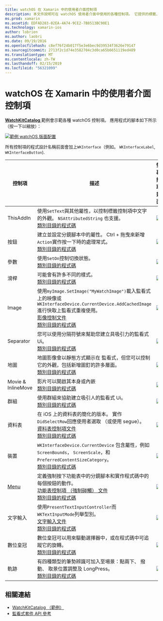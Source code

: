 ```yaml
---
title: watchOS 在 Xamarin 中的使用者介面控制項
description: 本文件說明可在 watchOS 使用者介面中使用的各種控制項。 它提供的標籤、 按鈕、 切換、 滑桿、 映像、 分隔符號、 對應和更多的描述。
ms.prod: xamarin
ms.assetid: EDFAD203-02EA-4A74-9CE2-7B8513BC90E1
ms.technology: xamarin-ios
author: lobrien
ms.author: laobri
ms.date: 09/19/2016
ms.openlocfilehash: c8ef76f24b017f5e3e6bec9d39534f3626e79147
ms.sourcegitcommit: 2713f2c1d74e3582704c3d0ca65b6651119ed489
ms.translationtype: MT
ms.contentlocale: zh-TW
ms.lasthandoff: 02/15/2019
ms.locfileid: "56321099"
---
```

# <a name="watchos-user-interface-controls-in-xamarin"></a>watchOS 在 Xamarin 中的使用者介面控制項

[ **WatchKitCatalog** ](https://github.com/xamarin/monotouch-samples/tree/master/watchOS/WatchKitCatalog)範例會示範各種 watchOS 控制項。 應用程式的腳本如下所示 （按一下以縮放）：

[![](images/storyboard-sml.png "範例 watchOS 版面配置")](images/storyboard.png#lightbox)

所有控制項的程式設計名稱前面會加上`WKInterface`（例如。 `WKInterfaceLabel`, `WKInterfaceButton`).

|控制項|描述|螢幕擷取畫面|
|---|---|---|
|ThisAddIn|使用`SetText`與其他屬性，以控制標籤控制項中文字的外觀。 `NSAttributedString` 也支援。<br />[類別目錄的程式碼](https://github.com/xamarin/ios-samples/blob/master/watchOS/WatchKitCatalog/WatchKit3Extension/LabelDetailController.cs)|![](Images/label.png)|
|按鈕|建立並設定分鏡腳本中的屬性。 Ctrl + 拖曳來新增`Action`實作按一下時的處理常式。<br />[類別目錄的程式碼](https://github.com/xamarin/ios-samples/blob/master/watchOS/WatchKitCatalog/WatchKit3Extension/ButtonDetailController.cs)|![](Images/button.png)|
|參數|使用`SetOn`控制切換狀態。<br />[類別目錄的程式碼](https://github.com/xamarin/ios-samples/blob/master/watchOS/WatchKitCatalog/WatchKit3Extension/SwitchDetailController.cs)|![](Images/switch.png)|
|滑桿|可能會有許多不同的樣式。<br />[類別目錄的程式碼](https://github.com/xamarin/ios-samples/blob/master/watchOS/WatchKitCatalog/WatchKit3Extension/SliderDetailController.cs)|![](Images/slider.png)|
|Image|使用`myImage.SetImage("MyWatchImage")`載入監看式 上的映像或`WKInterfaceDevice.CurrentDevice.AddCachedImage`進行快取上監看式重複使用。<br />[影像控制文件](~/ios/watchos/user-interface/image.md)<br />[類別目錄的程式碼](https://github.com/xamarin/ios-samples/blob/master/watchOS/WatchKitCatalog/WatchKit3Extension/ImageDetailController.cs)|![](Images/image.png)|
|Separator|您可以使用分隔符號來幫助您建立具吸引力的監看式 Ui。<br />[類別目錄的程式碼](https://github.com/xamarin/ios-samples/blob/master/watchOS/WatchKitCatalog/WatchKit3Extension/SeparatorDetailController.cs)|![](Images/separator.png)| 
|地圖|地圖影像會以靜態方式顯示在 監看式，但您可以控制它的外觀，包括新增圖釘的許多層面。<br />[類別目錄的程式碼](https://github.com/xamarin/ios-samples/blob/master/watchOS/WatchKitCatalog/WatchKit3Extension/MapDetailController.cs)|![](Images/map.png)|
|Movie & InlineMove|影片可以開啟其本身或內嵌<br />[類別目錄的程式碼](https://github.com/xamarin/ios-samples/blob/master/watchOS/WatchKitCatalog/WatchKit3Extension/MovieDetailController.cs)|![](Images/movie.png)|
|群組|使用群組來協助建立吸引人的監看式 Ui。<br />[類別目錄的程式碼](https://github.com/xamarin/ios-samples/blob/master/watchOS/WatchKitCatalog/WatchKit3Extension/GroupDetailController.cs)|![](Images/group.png)|
|資料表|在 iOS 上的資料表的簡化的版本。 實作`DidSelectRow`回應使用者選取 （或使用 segue）。<br />[資料表控制項文件](~/ios/watchos/user-interface/table.md)<br />[類別目錄的程式碼](https://github.com/xamarin/ios-samples/blob/master/watchOS/WatchKitCatalog/WatchKit3Extension/Table%20Detail%20Controller/TableDetailController.cs)|![](Images/table.png)|
|裝置|`WKInterfaceDevice.CurrentDevice` 包含屬性，例如`ScreenBounds`， `ScreenScale`，和`PreferredContentSizeCategory`。<br />[類別目錄的程式碼](https://github.com/xamarin/ios-samples/blob/master/watchOS/WatchKitCatalog/WatchKit3Extension/DeviceDetailController.cs)|![](Images/device.png)|
|[Menu](~/ios/watchos/user-interface/menu.md)|定義強制按下功能表中的分鏡腳本和實作程式碼中的每個按鈕的動作。<br />[功能表控制項 （強制碰觸） 文件](~/ios/watchos/user-interface/menu.md)<br />[類別目錄的程式碼](https://github.com/xamarin/ios-samples/blob/master/watchOS/WatchKitCatalog/WatchKit3Extension/ControllerDetailController.cs)|![](Images/controller.png)|
|文字輸入|使用`PresentTextInputController`而`WKTextInputMode`列舉型別。<br />[文字輸入文件](~/ios/watchos/user-interface/text-input.md)<br />[類別目錄的程式碼](https://github.com/xamarin/ios-samples/blob/master/watchOS/WatchKitCatalog/WatchKit3Extension/TextInputController.cs)|![](Images/textinput.png)|
|數位皇冠|數位皇冠可以用來驅動選擇器中，或在程式碼中可追蹤它的旋轉。<br />[類別目錄的程式碼](https://github.com/xamarin/ios-samples/blob/master/watchOS/WatchKitCatalog/WatchKit3Extension/CrownDetailController.cs)|![](Images/digital-crown.png)|
|軌跡|有四種類型的筆勢辨識可加入至場景：點兩下、 撥動、 取景位置調整及 LongPress。<br />[類別目錄的程式碼](https://github.com/xamarin/ios-samples/blob/master/watchOS/WatchKitCatalog/WatchKit3Extension/GestureDetailController.cs)|![](Images/gestures.png)|


## <a name="related-links"></a>相關連結

- [WatchKitCatalog （範例）](https://developer.xamarin.com/samples/monotouch/watchOS/WatchKitCatalog/)
- [監看式套件 API 參考](xref:WatchKit)
